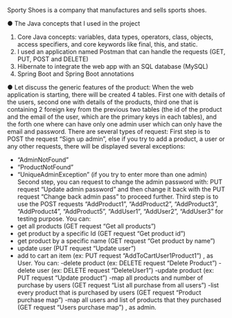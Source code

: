 Sporty Shoes is a company that manufactures and sells sports shoes.

● The Java concepts that I used in the project 
1) Core Java concepts: variables, data types, operators, class, objects, access specifiers, and core keywords like final, this, and static.
2) I used an application named Postman that can handle the requests (GET, PUT, POST and DELETE)
3) Hibernate to integrate the web app with an SQL database (MySQL)
4) Spring Boot and Spring Boot annotations

● Let discuss the generic features of the product:
	When the web application is starting, there will be created 4 tables. First one with details of the users, second one with details of the products, third one that is containing 2 foreign key from the previous two tables (the id of the product and the email of the user, which are the primary keys in each tables), and the forth one where can have only one admin user which can only have the email and password.
	There are several types of request:
First step is to POST the request “Sign up admin”, else if you try to add a product, a user or any other requests, there will be displayed several exceptions: 
-	“AdminNotFound”
-	“ProductNotFound”
-	“UniqueAdminException” (if you try to enter more than one admin)
Second step, you can request to change the admin password with: PUT request “Update admin password” and then change it back with the PUT request “Change back admin pass” to proceed further. 
Third step is to use the POST requests “AddProduct1”, “AddProduct2”, “AddProduct3”, “AddProduct4”, “AddProduct5”, “AddUser1”, “AddUser2”, “AddUser3” for testing purpose.
You can: 
- get all products (GET request “Get all products”)
- get product by a specific Id (GET request “Get product id”)
- get product by a specific name (GET request “Get product by name”)
- update user (PUT request “Update user”)
- add to cart an item (ex: PUT request “AddToCartUser1Product1”)
, as User.
      You can:
-delete product (ex: DELETE request “Delete Product”)
-delete user (ex: DELETE request “DeleteUser1”)
-update product (ex: PUT request “Update product”)
-map all products and number of purchase by users (GET request “List all purchase from all users”)
-list every product that is purchased by users (GET request “Product purchase map”)
-map all users and list of products that they purchased (GET request “Users purchase map”)
, as admin.

